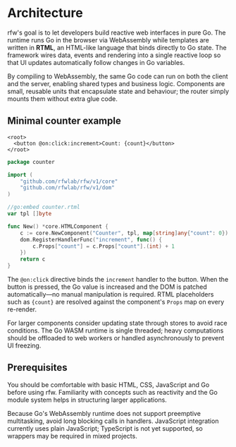 # Architecture

rfw's goal is to let developers build reactive web interfaces in pure Go. The runtime runs Go in the browser via WebAssembly while templates are written in **RTML**, an HTML-like language that binds directly to Go state. The framework wires data, events and rendering into a single reactive loop so that UI updates automatically follow changes in Go variables.

By compiling to WebAssembly, the same Go code can run on both the client and the server, enabling shared types and business logic. Components are small, reusable units that encapsulate state and behaviour; the router simply mounts them without extra glue code.

## Minimal counter example

```rtml
<root>
  <button @on:click:increment>Count: {count}</button>
</root>
```

```go
package counter

import (
    "github.com/rfwlab/rfw/v1/core"
    "github.com/rfwlab/rfw/v1/dom"
)

//go:embed counter.rtml
var tpl []byte

func New() *core.HTMLComponent {
    c := core.NewComponent("Counter", tpl, map[string]any{"count": 0})
    dom.RegisterHandlerFunc("increment", func() {
        c.Props["count"] = c.Props["count"].(int) + 1
    })
    return c
}
```

The `@on:click` directive binds the `increment` handler to the button. When the button is pressed, the Go value is increased and the DOM is patched automatically—no manual manipulation is required. RTML placeholders such as `{count}` are resolved against the component's `Props` map on every re-render.

For larger components consider updating state through stores to avoid race conditions. The Go WASM runtime is single threaded; heavy computations should be offloaded to web workers or handled asynchronously to prevent UI freezing.

## Prerequisites

You should be comfortable with basic HTML, CSS, JavaScript and Go before using rfw. Familiarity with concepts such as reactivity and the Go module system helps in structuring larger applications.

Because Go's WebAssembly runtime does not support preemptive multitasking, avoid long blocking calls in handlers. JavaScript integration currently uses plain JavaScript; TypeScript is not yet supported, so wrappers may be required in mixed projects.
